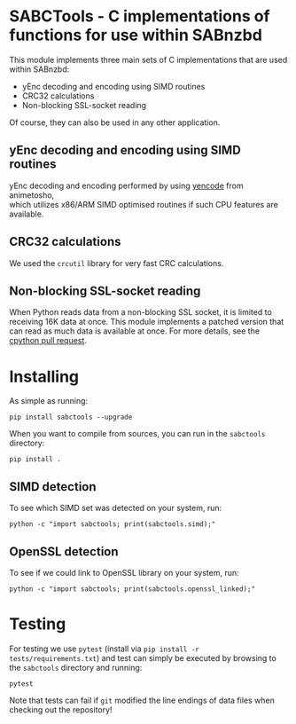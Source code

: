 
SABCTools - C implementations of functions for use within SABnzbd  
===============================  
  
This module implements three main sets of C implementations that are used within SABnzbd:   
* yEnc decoding and encoding using SIMD routines  
* CRC32 calculations  
* Non-blocking SSL-socket reading  

Of course, they can also be used in any other application.

## yEnc decoding and encoding using SIMD routines  
  
yEnc decoding and encoding performed by using [yencode](https://github.com/animetosho/node-yencode) from animetosho,   
which utilizes x86/ARM SIMD optimised routines if such CPU features are available.  
  
## CRC32 calculations
We used the `crcutil` library for very fast CRC calculations.

## Non-blocking SSL-socket reading  
When Python reads data from a non-blocking SSL socket, it is limited to receiving 16K data at once. This module implements a patched version that can read as much data is available at once.
For more details, see the [cpython pull request](https://github.com/python/cpython/pull/31492).
  
# Installing  
  
As simple as running:  
```  
pip install sabctools --upgrade  
```  
When you want to compile from sources, you can run in the `sabctools` directory:  
```  
pip install .  
```  

## SIMD detection  

To see which SIMD set was detected on your system, run:  
```  
python -c "import sabctools; print(sabctools.simd);"  
```  
  
## OpenSSL detection  

To see if we could link to OpenSSL library on your system, run:  
```  
python -c "import sabctools; print(sabctools.openssl_linked);"  
```  

# Testing  
  
For testing we use `pytest` (install via `pip install -r tests/requirements.txt`) and test can simply be executed by browsing to the `sabctools` directory and running:  
```  
pytest  
```  
Note that tests can fail if `git` modified the line endings of data files when checking out the repository!  
